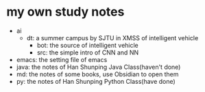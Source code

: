# my own study notes<br>
- ai<br>
    - dt: a summer campus by SJTU in XMSS of intelligent vehicle<br>
        - bot: the source of intelligent vehicle<br>
        - src: the simple intro of CNN and NN<br>
- emacs: the setting file of emacs<br>
- java: the notes of Han Shunping Java Class(haven't done)<br>
- md: the notes of some books, use Obsidian to open them<br>
- py: the notes of Han Shunping Python Class(have done)<br>